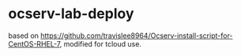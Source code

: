 # ocserv-lab-deploy
based on https://github.com/travislee8964/Ocserv-install-script-for-CentOS-RHEL-7, modified for tcloud use.

